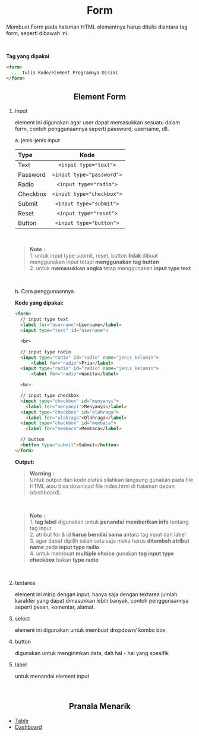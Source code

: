<p align="center">
  <h1 align="center">Form</h1>

Membuat Form pada halaman HTML elementnya harus ditulis diantara tag form, seperti dibawah ini.

<br/>

**Tag yang dipakai**

```html
<form>
  ... Tulis Kode/element Programnya Disini
</form>
```

<h2 align="center" id="element-form">Element Form</h2>


1. input

    element ini digunakan agar user dapat memasukkan sesuatu dalam form, contoh penggunaannya seperti password, username, dll. <br/>


    a. jenis-jenis input

    |Type | Kode |
    | :--- | :----: |
    | Text | ```<input type="text">``` |
    | Password | ```<input type="password">``` |
    | Radio | ```<input type="radio">``` |
    | Checkbox | ```<input type="checkbox">``` |
    | Submit | ```<input type="submit">``` |
    | Reset | ```<input type="reset">``` |
    | Button | ```<input type="button">``` |

    <br/>

    > **Note** **:** <br/>
        1. untuk input type submit, reset, button **tidak** dibuat menggunakan input tetapi **menggunakan tag button** <br/>
        2. untuk **memasukkan angka** tetap menggunakan **input type text**

    <br/>

    b. Cara penggunaannya

    **Kode yang dipakai:**

    ```html
    <form>
      // input type text
      <label for="username">Username</label>
      <input type="text" id="username">

      <br>

      // input type radio
      <input type="radio" id="radio" name="jenis kelamin">
          <label for="radio">Pria</label>
      <input type="radio" id="radio" name="jenis kelamin">
          <label for="radio">Wanita</label>

      <br>

      // input type checkbox
      <input type="checkbox" id="menyanyi">
        <label for="menyanyi">Menyanyi</label>
      <input type="checkbox" id="olahraga">
        <label for="olahraga">Olahraga</label>
      <input type="checkbox" id="membaca">
        <label for="membaca">Membaca</label>

      // button
      <button type="submit">Submit</button>
    </form>
    ```
    
    **Output:**
    
    > **Warning** **:** <br/>
      Untuk output dari kode diatas silahkan langsung gunakan pada file HTML atau bisa download file index.html di halaman depan (dashboard).
  
   <br/>
  
    > **Note** **:** <br/>
        1. **tag label** digunakan untuk **penanda/ memberikan info** tentang tag input <br/>
        2. atribut for & id **harus bernilai sama** antara tag input dan label <br/>
        3. agar dapat dipilih salah satu saja maka harus **ditambah atribut name** pada **input type radio** <br/>
        4. untuk membuat **multiple choice** gunakan **tag input type checkbox** bukan **type radio** <br/>

 <br/>
 
2. textarea

    element ini mirip dengan input, hanya saja dengan textarea jumlah karakter yang dapat dimasukkan lebih banyak, contoh penggunaannya seperti pesan, komentar, alamat.

3. select

    element ini digunakan untuk membuat dropdown/ kombo box.

4. button

    digunakan untuk mengirimkan data, dah hal - hal yang spesifik

5. label

    untuk menandai element input

 <br/>
<h2 align="center" id="pranala-menarik">Pranala Menarik</h2>

- [Table](../table/TABLE.md)
- [Dashboard](../README.md)